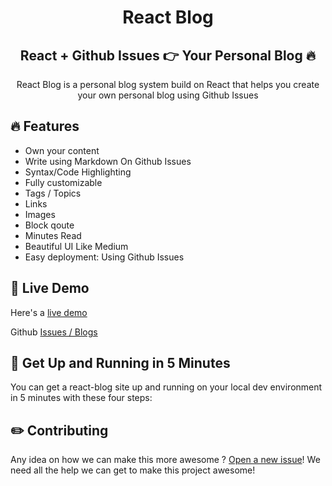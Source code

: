 <h1 align="center">
  React Blog 
</h1>

<h2 align="center">
  React + Github Issues 👉 Your Personal Blog 🔥 
</h2>

<p align="center">
  React Blog is a personal blog system build on React that helps you create your own personal blog using Github Issues  
</p>


## :fire: Features

- Own your content
- Write using Markdown On Github Issues
- Syntax/Code Highlighting
- Fully customizable
- Tags / Topics 
- Links
- Images 
- Block qoute 
- Minutes Read
- Beautiful UI Like Medium
- Easy deployment: Using Github Issues


## :link: Live Demo

Here's a [live demo](https://saadpasta.github.io/react-blog-github/#/)

Github [Issues / Blogs](https://github.com/saadpasta/react-blog-github/issues)



## 🚀 Get Up and Running in 5 Minutes
You can get a react-blog site up and running on your local dev environment in 5 minutes with these four steps:




## :pencil2: Contributing

Any idea on how we can make this more awesome ? [Open a new issue](https://github.com/saadpasta/react-blog-github/issues)! We need all the help we can get to make this project awesome!

